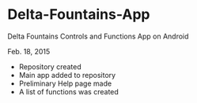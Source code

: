 # Delta-Fountains-App
Delta Fountains Controls and Functions App on Android

Feb. 18, 2015
 - Repository created
 - Main app added to repository
 - Preliminary Help page made
 - A list of functions was created
